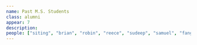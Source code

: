 ```yaml
---
name: Past M.S. Students
class: alumni
appear: 7
description: 
people: ["siting", "brian", "robin", "reece", "sudeep", "samuel", "fangyu", "caroline"]
---
```

